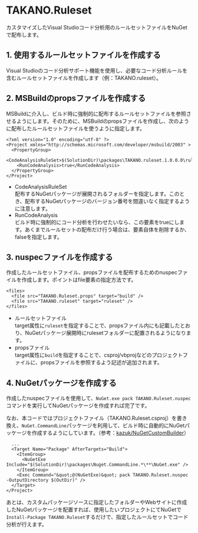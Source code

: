 TAKANO.Ruleset
==============

カスタマイズしたVisual Studioコード分析用のルールセットファイルをNuGetで配布します。

## 1. 使用するルールセットファイルを作成する

Visual Studioのコード分析サポート機能を使用し、必要なコード分析ルールを含むルールセットファイルを作成します（例：TAKANO.ruleset）。

## 2. MSBuildのpropsファイルを作成する

MSBuildに介入し、ビルド時に強制的に配布するルールセットファイルを参照させるようにします。そのために、MSBuildのpropsファイルを作成し、次のように配布したルールセットファイルを使うように指定します。

    <?xml version="1.0" encoding="utf-8" ?>
    <Project xmlns="http://schemas.microsoft.com/developer/msbuild/2003" >
      <PropertyGroup>
        <CodeAnalysisRuleSet>$(SolutionDir)\packages\TAKANO.ruleset.1.0.0.0\ruleset\TAKANO.ruleset</CodeAnalysisRuleSet>
        <RunCodeAnalysis>true</RunCodeAnalysis>
      </PropertyGroup>
    </Project>

- CodeAnalysisRuleSet  
  配布するNuGetパッケージが展開されるフォルダーを指定します。このとき、配布するNuGetパッケージのバージョン番号を間違いなく指定するように注意します。
- RunCodeAnalysis  
  ビルド時に強制的にコード分析を行わせたいなら、この要素をtrueにします。あくまでルールセットの配布だけ行う場合は、要素自体を削除するか、falseを指定します。

## 3. nuspecファイルを作成する

作成したルールセットファイル、propsファイルを配布するためのnuspecファイルを作成します。ポイントはfile要素の指定方法です。

    <files>
      <file src="TAKANO.Ruleset.props" target="build" />
      <file src="TAKANO.ruleset" target="ruleset" />
    </files>

- ルールセットファイル  
  target属性に`ruleset`を指定することで、propsファイル内にも記載したとおり、NuGetパッケージ展開時にrulesetフォルダーに配置されるようになります。
- propsファイル  
  target属性に`build`を指定することで、csproj/vbprojなどのプロジェクトファイルに、propsファイルを参照するよう記述が追加されます。

## 4. NuGetパッケージを作成する

作成したnuspecファイルを使用して、`NuGet.exe pack TAKANO.Ruleset.nuspec`コマンドを実行してNuGetパッケージを作成すれば完了です。

なお、本コードではプロジェクトファイル（TAKANO.Ruleset.csproj）を書き換え、`NuGet.CommandLine`パッケージを利用して、ビルド時に自動的にNuGetパッケージを作成するようにしています。（参考：[kazuk/NuGetCustomBuilder](https://github.com/kazuk/NuGetCustomBuilder)）

      ...
      <Target Name="Package" AfterTargets="Build">
        <ItemGroup>
          <NuGetExe Include="$(SolutionDir)\packages\Nuget.CommandLine.*\**\NuGet.exe" />
        </ItemGroup>
        <Exec Command="&quot;@(NuGetExe)&quot; pack TAKANO.Ruleset.nuspec -OutputDirectory $(OutDir)" />
      </Target>
    </Project>


あとは、カスタムパッケージソースに指定したフォルダーやWebサイトに作成したNuGetパッケージを配置すれば、使用したいプロジェクトにてNuGetで`Install-Package TAKANO.Ruleset`するだけで、指定したルールセットでコード分析が行えます。